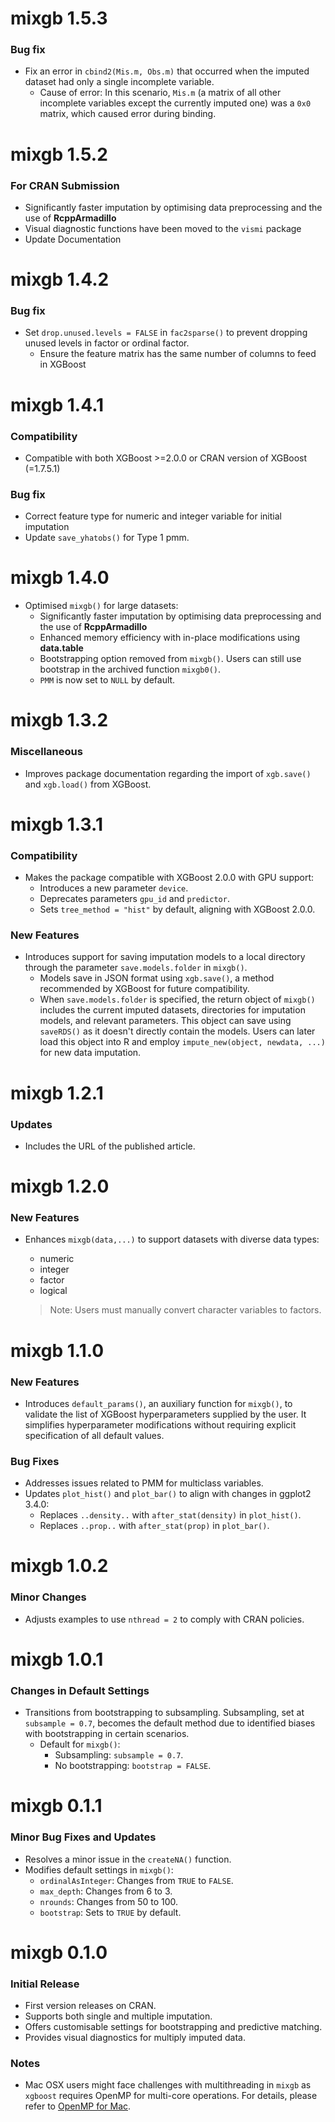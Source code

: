 # mixgb 1.5.3
### Bug fix
- Fix an error in `cbind2(Mis.m, Obs.m)` that occurred when the imputed dataset had only a single incomplete variable. 
  - Cause of error: In this scenario, `Mis.m`  (a matrix of all other incomplete variables except the currently imputed one) was a `0x0` matrix, which caused error during binding. 

# mixgb 1.5.2
### For CRAN Submission
- Significantly faster imputation by optimising data preprocessing and the use of **RcppArmadillo**
- Visual diagnostic functions have been moved to the `vismi` package
- Update Documentation


# mixgb 1.4.2
### Bug fix
- Set `drop.unused.levels = FALSE` in `fac2sparse()` to prevent dropping unused levels in factor or ordinal factor.
    - Ensure the feature matrix has the same number of columns to feed in XGBoost  


# mixgb 1.4.1
### Compatibility
- Compatible with both XGBoost >=2.0.0  or CRAN version of XGBoost (=1.7.5.1)

### Bug fix
- Correct feature type for numeric and integer variable for initial imputation
- Update `save_yhatobs()` for Type 1 pmm.


# mixgb 1.4.0

- Optimised `mixgb()` for large datasets: 
  * Significantly faster imputation by optimising data preprocessing and the use of **RcppArmadillo**
  * Enhanced memory efficiency with in-place modifications using **data.table**
  * Bootstrapping option removed from `mixgb()`. Users can still use bootstrap in the archived function `mixgb0()`.
  * `PMM` is now set to `NULL` by default.

# mixgb 1.3.2
### Miscellaneous
- Improves package documentation regarding the import of `xgb.save()` and `xgb.load()` from XGBoost.

# mixgb 1.3.1
### Compatibility
- Makes the package compatible with XGBoost 2.0.0 with GPU support:
  - Introduces a new parameter `device`.
  - Deprecates parameters `gpu_id` and `predictor`.
  - Sets `tree_method = "hist"`  by default, aligning with XGBoost 2.0.0.

### New Features
- Introduces support for saving imputation models to a local directory through the parameter `save.models.folder` in `mixgb()`. 
  - Models save in JSON format using `xgb.save()`, a method recommended by XGBoost for future compatibility.
  - When `save.models.folder` is specified, the return object of `mixgb()` includes the current imputed datasets, directories for imputation models, and relevant parameters. This object can save using `saveRDS()` as it doesn't directly contain the models. Users can later load this object into R and employ `impute_new(object, newdata, ...)` for new data imputation.

# mixgb 1.2.1
### Updates
- Includes the URL of the published article.

# mixgb 1.2.0
### New Features
- Enhances `mixgb(data,...)` to support datasets with diverse data types:
  - numeric
  - integer
  - factor
  - logical
  
  > Note: Users must manually convert character variables to factors.

# mixgb 1.1.0
### New Features
- Introduces `default_params()`, an auxiliary function for `mixgb()`, to validate the list of XGBoost hyperparameters supplied by the user. It simplifies hyperparameter modifications without requiring explicit specification of all default values.

### Bug Fixes
- Addresses issues related to PMM for multiclass variables.
- Updates `plot_hist()` and `plot_bar()` to align with changes in ggplot2 3.4.0:
  - Replaces `..density..` with `after_stat(density)` in `plot_hist()`.
  - Replaces `..prop..` with `after_stat(prop)` in `plot_bar()`.

# mixgb 1.0.2
### Minor Changes
- Adjusts examples to use `nthread = 2` to comply with CRAN policies.

# mixgb 1.0.1
### Changes in Default Settings
- Transitions from bootstrapping to subsampling. Subsampling, set at `subsample = 0.7`, becomes the default method due to identified biases with bootstrapping in certain scenarios.
  - Default for `mixgb()`:
    - Subsampling: `subsample = 0.7`.
    - No bootstrapping: `bootstrap = FALSE`.

# mixgb 0.1.1
### Minor Bug Fixes and Updates
- Resolves a minor issue in the `createNA()` function.
- Modifies default settings in `mixgb()`:
  - `ordinalAsInteger`: Changes from `TRUE` to `FALSE`.
  - `max_depth`: Changes from 6 to 3.
  - `nrounds`: Changes from 50 to 100.
  - `bootstrap`: Sets to `TRUE` by default.

# mixgb 0.1.0
### Initial Release
- First version releases on CRAN.
- Supports both single and multiple imputation.
- Offers customisable settings for bootstrapping and predictive matching.
- Provides visual diagnostics for multiply imputed data.

### Notes
- Mac OSX users might face challenges with multithreading in `mixgb` as `xgboost` requires OpenMP for multi-core operations. For details, please refer to [OpenMP for Mac](https://mac.r-project.org/openmp/).
